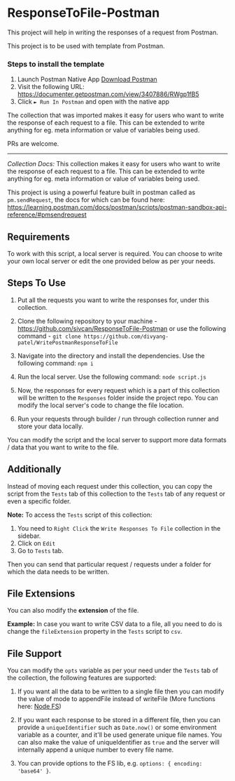# ResponseToFile-Postman

This project will help in writing the responses of a request from Postman.

This project is to be used with template from Postman.

### Steps to install the template
1. Launch Postman Native App [Download Postman](https://www.postman.com/downloads/)
2. Visit the following URL: https://documenter.getpostman.com/view/3407886/RWgp1fB5
3. Click `► Run In Postman` and open with the native app

The collection that was imported makes it easy for users who want to write the response of each request to a file.
This can be extended to write anything for eg. meta information or value of variables being used.

PRs are welcome.

----

_Collection Docs:_
This collection makes it easy for users who want to write the response of each request to a file.
This can be extended to write anything for eg. meta information or value of variables being used.


This project is using a powerful feature built in postman called as `pm.sendRequest`, the docs for which can be found here: https://learning.postman.com/docs/postman/scripts/postman-sandbox-api-reference/#pmsendrequest


## Requirements
To work with this script, a local server is required.
You can choose to write your own local server or edit the one provided below as per your needs.

## Steps To Use
1. Put all the requests you want to write the responses for, under this collection.
 
2. Clone the following repository to your machine - https://github.com/sivcan/ResponseToFile-Postman or use the following command - `git clone https://github.com/divyang-patel/WritePostmanResponseToFile`

3. Navigate into the directory and install the dependencies. Use the following command: `npm i` 

4. Run the local server. Use the following command: `node script.js`

5. Now, the responses for every request which is a part of this collection will be written to the `Responses` folder inside the project repo.
You can modify the local server's code to change the file location.

5. Run your requests through builder / run through collection runner and store your data locally. 


You can modify the script and the local server to support more data formats / data that you want to write to the file.

## Additionally
Instead of moving each request under this collection, you can copy the script from the `Tests` tab of this collection to the `Tests` tab of any request or even a specific folder.

**Note:** To access the `Tests` script of this collection:
1. You need to `Right Click` the `Write Responses To File` collection in the sidebar.
2. Click on `Edit`
3. Go to `Tests` tab.

Then you can send that particular request / requests under a folder for which the data needs to be written.

## File Extensions
You can also modify the **extension** of the file.

**Example:**
In case you want to write CSV data to a file, all you need to do is change the `fileExtension` property in the `Tests` script to `csv`.


## File Support
You can modify the `opts` variable as per your need under the `Tests` tab of the collection, the following features are supported:

1. If you want all the data to be written to a single file then you can modify the value of mode to appendFile instead of writeFile (More functions here: [Node FS](https://nodejs.org/api/fs.html#fs_fs_writefile_file_data_options_callback))

2. If you want each response to be stored in a different file, then you can provide a `uniqueIdentifier` such as `Date.now()` or some environment variable as a counter, and it'll be used generate unique file names. You can also make the value of uniqueIdentifier as `true` and the server will internally append a unique number to every file name.

3. You can provide options to the FS lib, e.g. `options: { encoding: 'base64' }`.
